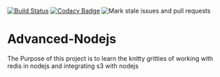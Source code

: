 [![Build Status](https://travis-ci.org/naivedeveloper95/Advanced-Nodejs.svg?branch=master)](https://travis-ci.org/naivedeveloper95/Advanced-Nodejs)
[![Codacy Badge](https://api.codacy.com/project/badge/Grade/9429035577e4478f84ba1175b270d039)](https://www.codacy.com/manual/naivedeveloper95/Advanced-Nodejs?utm_source=github.com&amp;utm_medium=referral&amp;utm_content=naivedeveloper95/Advanced-Nodejs&amp;utm_campaign=Badge_Grade)
![Mark stale issues and pull requests](https://github.com/naivedeveloper95/Advanced-Nodejs/workflows/Mark%20stale%20issues%20and%20pull%20requests/badge.svg)

# Advanced-Nodejs

The Purpose of this project is to learn the knitty gritties of working with redis in nodejs and integrating s3 with nodejs
